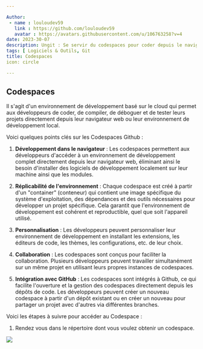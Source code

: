 ```yaml
---

Author: 
 - name : louloudev59
   link : https://github.com/louloudev59
   avatar : https://avatars.githubusercontent.com/u/106763258?v=4
date: 2023-30-07
description: Ungit : Se servir du codespaces pour coder depuis le navigateur
tags: [ Logiciels & Outils, Git
title: Codespaces
icon: circle

---
```


## Codespaces


Il s'agit d'un environnement de développement basé sur le cloud qui permet aux développeurs de coder, de compiler, de déboguer et de tester leurs projets directement depuis leur navigateur web ou leur environnement de développement local.

Voici quelques points clés sur les Codespaces Github :

1. **Développement dans le navigateur** : Les codespaces permettent aux développeurs d'accéder à un environnement de développement complet directement depuis leur navigateur web, éliminant ainsi le besoin d'installer des logiciels de développement localement sur leur machine ainsi que les modules.

2. **Réplicabilité de l'environnement** : Chaque codespace est créé à partir d'un "container" (conteneur) qui contient une image spécifique du système d'exploitation, des dépendances et des outils nécessaires pour développer un projet spécifique. Cela garantit que l'environnement de développement est cohérent et reproductible, quel que soit l'appareil utilisé.

3. **Personnalisation** : Les développeurs peuvent personnaliser leur environnement de développement en installant les extensions, les éditeurs de code, les thèmes, les configurations, etc. de leur choix.

4. **Collaboration** : Les codespaces sont conçus pour faciliter la collaboration. Plusieurs développeurs peuvent travailler simultanément sur un même projet en utilisant leurs propres instances de codespaces.

5. **Intégration avec GitHub** : Les codespaces sont intégrés à Github, ce qui facilite l'ouverture et la gestion des codespaces directement depuis les dépôts de code. Les développeurs peuvent créer un nouveau codespace à partir d'un dépôt existant ou en créer un nouveau pour partager un projet avec d'autres via différentes branches.


Voici les étapes à suivre pour accéder au Codespace :


1. Rendez vous dans le répertoire dont vous voulez obtenir un codespace.
<img src="https://github.githubassets.com/images/modules/site/codespaces/illo-hero-1.png">